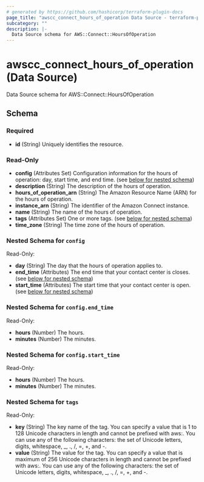 ```yaml
---
# generated by https://github.com/hashicorp/terraform-plugin-docs
page_title: "awscc_connect_hours_of_operation Data Source - terraform-provider-awscc"
subcategory: ""
description: |-
  Data Source schema for AWS::Connect::HoursOfOperation
---
```


# awscc_connect_hours_of_operation (Data Source)

Data Source schema for AWS::Connect::HoursOfOperation



<!-- schema generated by tfplugindocs -->
## Schema

### Required

- **id** (String) Uniquely identifies the resource.

### Read-Only

- **config** (Attributes Set) Configuration information for the hours of operation: day, start time, and end time. (see [below for nested schema](#nestedatt--config))
- **description** (String) The description of the hours of operation.
- **hours_of_operation_arn** (String) The Amazon Resource Name (ARN) for the hours of operation.
- **instance_arn** (String) The identifier of the Amazon Connect instance.
- **name** (String) The name of the hours of operation.
- **tags** (Attributes Set) One or more tags. (see [below for nested schema](#nestedatt--tags))
- **time_zone** (String) The time zone of the hours of operation.

<a id="nestedatt--config"></a>
### Nested Schema for `config`

Read-Only:

- **day** (String) The day that the hours of operation applies to.
- **end_time** (Attributes) The end time that your contact center is closes. (see [below for nested schema](#nestedatt--config--end_time))
- **start_time** (Attributes) The start time that your contact center is open. (see [below for nested schema](#nestedatt--config--start_time))

<a id="nestedatt--config--end_time"></a>
### Nested Schema for `config.end_time`

Read-Only:

- **hours** (Number) The hours.
- **minutes** (Number) The minutes.


<a id="nestedatt--config--start_time"></a>
### Nested Schema for `config.start_time`

Read-Only:

- **hours** (Number) The hours.
- **minutes** (Number) The minutes.



<a id="nestedatt--tags"></a>
### Nested Schema for `tags`

Read-Only:

- **key** (String) The key name of the tag. You can specify a value that is 1 to 128 Unicode characters in length and cannot be prefixed with aws:. You can use any of the following characters: the set of Unicode letters, digits, whitespace, _, ., /, =, +, and -.
- **value** (String) The value for the tag. You can specify a value that is maximum of 256 Unicode characters in length and cannot be prefixed with aws:. You can use any of the following characters: the set of Unicode letters, digits, whitespace, _, ., /, =, +, and -.


